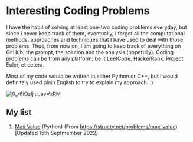 # Interesting Coding Problems 

I have the habit of solving at least one-two coding problems everyday, but since I never keep track of them, eventually, I forgot all the computational methods, approaches and techniques that I have used to deal with those problems. Thus, from now on, I am going to keep track of everything on GitHub; the prompt, the solution and the analysis (hopefully). Coding problems can be from any platform; be it LeetCode, HackerRank, Project Euler, et cetera. 

Most of my code would be written in either Python or C++, but I would definitely used plain English to try to explain my approach. :) 

![0_r6iQzljiuJavVxRM](https://user-images.githubusercontent.com/76827587/190443665-e4bc1379-15ff-4991-ad82-c745ac45dbc0.jpeg)


## My list 
1. [Max Value](https://github.com/yeahmoeee/interesting_programming_problems/tree/main/Max%20Value) (Python) (From https://structy.net/problems/max-value) [Updated 15th Septmember 2022] 

